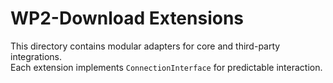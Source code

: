 # WP2-Download Extensions

This directory contains modular adapters for core and third-party integrations.  
Each extension implements `ConnectionInterface` for predictable interaction.